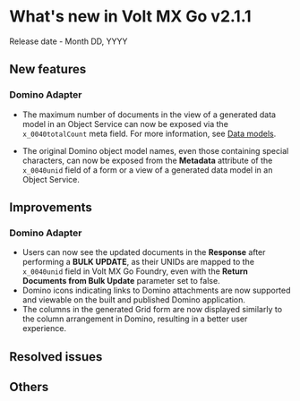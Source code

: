 # What's new in Volt MX Go v2.1.1

Release date - Month DD, YYYY

## New features

### Domino Adapter

- The maximum number of documents in the view of a generated data model in an Object Service can now be exposed via the `x_0040totalCount` meta field. For more information, see [Data models](../../topicguides/datamodel.md).

- The original Domino object model names, even those containing special characters, can now be exposed from the **Metadata** attribute of the `x_0040unid` field of a form or a view of a generated data model in an Object Service.

## Improvements

### Domino Adapter

- Users can now see the updated documents in the **Response** after performing a **BULK UPDATE**, as their UNIDs are mapped to the `x_0040unid` field in Volt MX Go Foundry, even with the **Return Documents from Bulk Update** parameter set to false.
- Domino icons indicating links to Domino attachments are now supported and viewable on the built and published Domino application.
- The columns in the generated Grid form are now displayed similarly to the column arrangement in Domino, resulting in a better user experience.

## Resolved issues

## Others